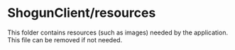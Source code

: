 # ShogunClient/resources

This folder contains resources (such as images) needed by the application. This file can
be removed if not needed.
